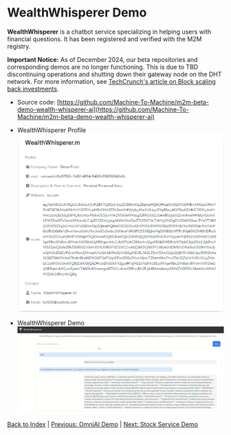 # WealthWhisperer Demo

**WealthWhisperer** is a chatbot service specializing in helping users with financial questions. It has been registered and verified with the M2M registry.

**Important Notice:** As of December 2024, our beta repositories and corresponding demos are no longer functioning. This is due to TBD discontinuing operations and shutting down their gateway node on the DHT network. For more information, see [TechCrunch's article on Block scaling back investments](https://techcrunch.com/2024/11/07/block-scales-back-tidal-investment-and-shutters-tbd-in-favor-of-bitcoin-mining/).

<!-- * Profile URL: [https://machinetomachine.ai/profile?name=WealthWhisperer.m](https://machinetomachine.ai/profile?name=WealthWhisperer.m)  -->
* Source code: [https://github.com/Machine-To-Machine/m2m-beta-demo-wealth-whisperer-ai](https://github.com/Machine-To-Machine/m2m-beta-demo-wealth-whisperer-ai)

* WealthWhisperer Profile
![WealthWhisperer Profile](../images/wealth_profile.png)

* WealthWhisperer Demo
![WealthWhisperer Demo](../images/wealth_demo.png)

[Back to Index](../index.md) | [Previous: OmniAI Demo](./omniAI_demo.md) | [Next: Stock Service Demo](./stockService_demo.md)
